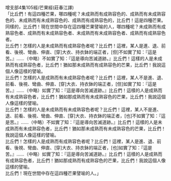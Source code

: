 增支部4集105經/芒果經(莊春江譯)  
「比丘們！有這四種芒果，哪四種呢？未成熟而有成熟容色的、成熟而有未成熟容色的、未成熟而有未成熟容色的、成熟而有成熟容色的，比丘們！這是四種芒果。同樣的，比丘們！現在世間中存在這四種芒果譬喻的人，哪四種呢？未成熟而有成熟容色者、成熟而有未成熟容色者、未成熟而有未成熟容色者、成熟而有成熟容色者。  
比丘們！怎樣的人是未成熟而有成熟容色者呢？比丘們！這裡，某人是進、退、前看、後視、彎曲、伸直、[穿]大衣、持衣鉢的端正者，[但]不如實了知：『這是苦。』……（中略）不如實了知：『這是導向苦滅道跡。』比丘們！這樣的人是未成熟而有成熟容色者，比丘們！猶如那未成熟而有成熟容色的芒果，比丘們！我說這個人像這樣的譬喻。  
比丘們！怎樣的人是成熟而有未成熟容色者呢？比丘們！這裡，某人不是進、退、前看、後視、彎曲、伸直、[穿]大衣、持衣鉢的端正者，[但]如實了知：『這是苦。』……（中略）如實了知：『這是導向苦滅道跡。』比丘們！這樣的人是成熟而有未成熟容色者，比丘們！猶如那成熟而有未成熟容色的芒果，比丘們！我說這個人像這樣的譬喻。  
比丘們！怎樣的人是未成熟而有未成熟容色者呢？比丘們！這裡，某人不是進、退、前看、後視、彎曲、伸直、[穿]大衣、持衣鉢的端正者，[也]不如實了知：『這是苦。』……（中略）不如實了知：『這是導向苦滅道跡。』比丘們！這樣的人是未成熟而有未成熟容色者，比丘們！猶如那未成熟而有未成熟容色的芒果，比丘們！我說這個人像這樣的譬喻。  
比丘們！怎樣的人是成熟而有成熟容色者呢？比丘們！這裡，某人是進、退、前看、後視、彎曲、伸直、[穿]大衣、持衣鉢的端正者，[也]如實了知：『這是苦。』……（中略）如實了知：『這是導向苦滅道跡。』比丘們！這樣的人是成熟而有成熟容色者，比丘們！猶如那成熟而有成熟容色的芒果，比丘們！我說這個人像這樣的譬喻。  
比丘們！現在世間中存在這四種芒果譬喻的人。」  
  
  
